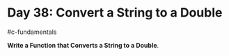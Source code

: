 # Day 38: Convert a String to a Double
#c-fundamentals 

**Write a Function that Converts a String to a Double**.

